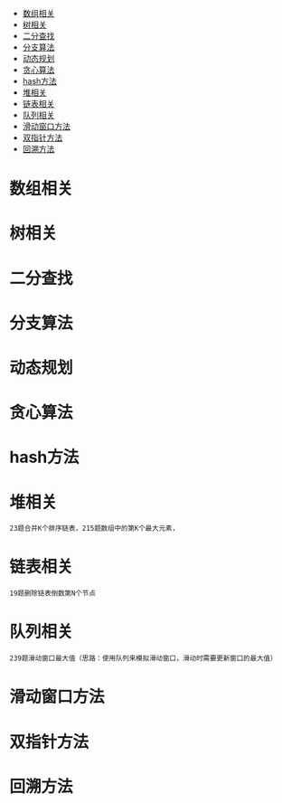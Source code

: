 <!-- TOC -->

- [数组相关](#%E6%95%B0%E7%BB%84%E7%9B%B8%E5%85%B3)
- [树相关](#%E6%A0%91%E7%9B%B8%E5%85%B3)
- [二分查找](#%E4%BA%8C%E5%88%86%E6%9F%A5%E6%89%BE)
- [分支算法](#%E5%88%86%E6%94%AF%E7%AE%97%E6%B3%95)
- [动态规划](#%E5%8A%A8%E6%80%81%E8%A7%84%E5%88%92)
- [贪心算法](#%E8%B4%AA%E5%BF%83%E7%AE%97%E6%B3%95)
- [hash方法](#hash%E6%96%B9%E6%B3%95)
- [堆相关](#%E5%A0%86%E7%9B%B8%E5%85%B3)
- [链表相关](#%E9%93%BE%E8%A1%A8%E7%9B%B8%E5%85%B3)
- [队列相关](#%E9%98%9F%E5%88%97%E7%9B%B8%E5%85%B3)
- [滑动窗口方法](#%E6%BB%91%E5%8A%A8%E7%AA%97%E5%8F%A3%E6%96%B9%E6%B3%95)
- [双指针方法](#%E5%8F%8C%E6%8C%87%E9%92%88%E6%96%B9%E6%B3%95)
- [回溯方法](#%E5%9B%9E%E6%BA%AF%E6%96%B9%E6%B3%95)

<!-- /TOC -->

# 数组相关

# 树相关

# 二分查找

# 分支算法

# 动态规划

# 贪心算法

# hash方法

# 堆相关
    23题合并K个排序链表，215题数组中的第K个最大元素，

# 链表相关
    19题删除链表倒数第N个节点

# 队列相关
    239题滑动窗口最大值（思路：使用队列来模拟滑动窗口，滑动时需要更新窗口的最大值）

# 滑动窗口方法

# 双指针方法

# 回溯方法